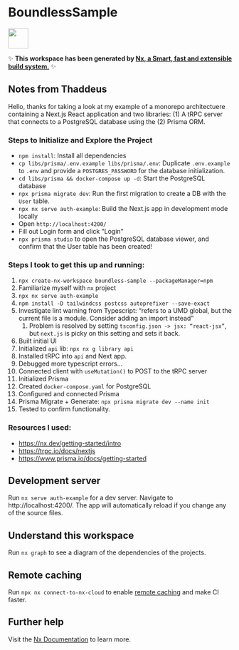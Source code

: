 # BoundlessSample

<a href="https://nx.dev" target="_blank" rel="noreferrer"><img src="https://raw.githubusercontent.com/nrwl/nx/master/images/nx-logo.png" width="45"></a>

✨ **This workspace has been generated by [Nx, a Smart, fast and extensible build system.](https://nx.dev)** ✨

## Notes from Thaddeus
Hello, thanks for taking a look at my example of a monorepo architectuere containing a Next.js React application and two libraries: (1) A tRPC server that connects to a PostgreSQL database using the (2) Prisma ORM.

### Steps to Initialize and Explore the Project
* `npm install`: Install all dependencies
* `cp libs/prisma/.env.example libs/prisma/.env`: Duplicate `.env.example` to `.env` and provide a `POSTGRES_PASSWORD` for the database initialization.
* `cd libs/prisma && docker-compose up -d`: Start the PostgreSQL database
* `npx prisma migrate dev`: Run the first migration to create a DB with the `User` table.
* `npx nx serve auth-example`: Build the Next.js app in development mode locally
* Open `http://localhost:4200/`
* Fill out Login form and click "Login"
* `npx prisma studio` to open the PostgreSQL database viewer, and confirm that the User table has been created! 

### Steps I took to get this up and running:
1. `npx create-nx-workspace boundless-sample --packageManager=npm`
  2. Familiarize myself with `nx` project
3. `npx nx serve auth-example`
4. `npm install -D tailwindcss postcss autoprefixer --save-exact`
5. Investigate lint warning from Typescript: “refers to a UMD global, but the current file is a module. Consider adding an import instead”
	1. Problem is resolved by setting `tsconfig.json -> jsx: “react-jsx”`, but `next.js` is picky on this setting and sets it back.
6. Built initial UI
7. Initialized `api` lib: `npx nx g library api`
8. Installed tRPC into `api` and Next app.
9. Debugged more typescript errors…
10. Connected client with `useMutation()` to POST to the tRPC server
11. Initialized Prisma
12. Created `docker-compose.yaml` for PostgreSQL
13. Configured and connected Prisma
14. Prisma Migrate + Generate: `npx prisma migrate dev --name init`
15. Tested to confirm functionality. 

### Resources I used:
* https://nx.dev/getting-started/intro
* https://trpc.io/docs/nextjs
* https://www.prisma.io/docs/getting-started

## Development server

Run `nx serve auth-example` for a dev server. Navigate to http://localhost:4200/. The app will automatically reload if you change any of the source files.

## Understand this workspace

Run `nx graph` to see a diagram of the dependencies of the projects.

## Remote caching

Run `npx nx connect-to-nx-cloud` to enable [remote caching](https://nx.app) and make CI faster.

## Further help

Visit the [Nx Documentation](https://nx.dev) to learn more.
